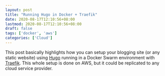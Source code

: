 ```yaml
---
layout: post
title: "Running Hugo in Docker + Traefik"
date: 2020-08-17T12:10:56+08:00
lastmod: 2020-08-17T12:10:56+08:00
draft: false
tags: ['docker', 'aws']
categories: ['Cloud']
---
```


This post basically highlights how you can setup your blogging site (or any static website) using [Hugo](https://gohugo.io/documentation/) running in a Docker Swarm environment with [Traefik](https://docs.traefik.io/). This whole setup is done on AWS, but it could be replicated to any cloud service provider.


